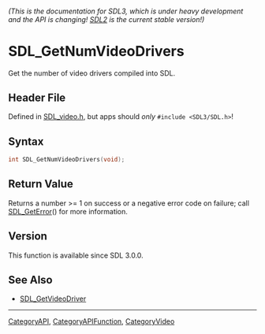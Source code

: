 ###### (This is the documentation for SDL3, which is under heavy development and the API is changing! [SDL2](https://wiki.libsdl.org/SDL2/) is the current stable version!)
# SDL_GetNumVideoDrivers

Get the number of video drivers compiled into SDL.

## Header File

Defined in [SDL_video.h](https://github.com/libsdl-org/SDL/blob/main/include/SDL3/SDL_video.h), but apps should _only_ `#include <SDL3/SDL.h>`!

## Syntax

```c
int SDL_GetNumVideoDrivers(void);

```

## Return Value

Returns a number >= 1 on success or a negative error code on failure; call
[SDL_GetError](SDL_GetError)() for more information.

## Version

This function is available since SDL 3.0.0.

## See Also

* [SDL_GetVideoDriver](SDL_GetVideoDriver)

----
[CategoryAPI](CategoryAPI), [CategoryAPIFunction](CategoryAPIFunction), [CategoryVideo](CategoryVideo)


